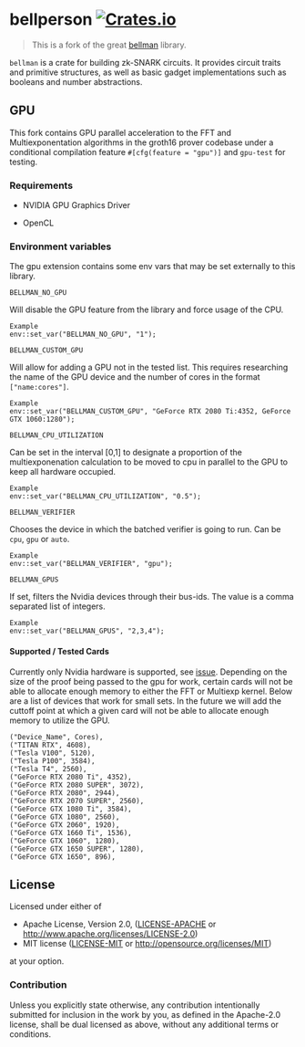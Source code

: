 # bellperson [![Crates.io](https://img.shields.io/crates/v/bellperson.svg)](https://crates.io/crates/bellperson)

> This is a fork of the great [bellman](https://github.com/zkcrypto/bellman) library.

`bellman` is a crate for building zk-SNARK circuits. It provides circuit traits
and primitive structures, as well as basic gadget implementations such as
booleans and number abstractions.

## GPU

This fork contains GPU parallel acceleration to the FFT and Multiexponentation algorithms in the groth16 prover codebase under a conditional compilation feature `#[cfg(feature = "gpu")]` and `gpu-test` for testing.

### Requirements
- NVIDIA GPU Graphics Driver

- OpenCL

### Environment variables

The gpu extension contains some env vars that may be set externally to this library.

`BELLMAN_NO_GPU`

Will disable the GPU feature from the library and force usage of the CPU.
```
Example
env::set_var("BELLMAN_NO_GPU", "1");
```

`BELLMAN_CUSTOM_GPU`

Will allow for adding a GPU not in the tested list. This requires researching the name of the GPU device and the number of cores in the format `["name:cores"]`.
```
Example
env::set_var("BELLMAN_CUSTOM_GPU", "GeForce RTX 2080 Ti:4352, GeForce GTX 1060:1280");
```

`BELLMAN_CPU_UTILIZATION`

Can be set in the interval [0,1] to designate a proportion of the multiexponenation calculation to be moved to cpu in parallel to the GPU to keep all hardware occupied.

```
Example
env::set_var("BELLMAN_CPU_UTILIZATION", "0.5");
```

`BELLMAN_VERIFIER`

Chooses the device in which the batched verifier is going to run. Can be `cpu`, `gpu` or `auto`.

```
Example
env::set_var("BELLMAN_VERIFIER", "gpu");
```

`BELLMAN_GPUS`

If set, filters the Nvidia devices through their bus-ids. The value is a comma separated list of integers.

```
Example
env::set_var("BELLMAN_GPUS", "2,3,4");
```

#### Supported / Tested Cards

Currently only Nvidia hardware is supported, see [issue](https://github.com/finalitylabs/bellman/issues/3). Depending on the size of the proof being passed to the gpu for work, certain cards will not be able to allocate enough memory to either the FFT or Multiexp kernel. Below are a list of devices that work for small sets. In the future we will add the cuttoff point at which a given card will not be able to allocate enough memory to utilize the GPU.

```
("Device_Name", Cores),
("TITAN RTX", 4608),
("Tesla V100", 5120),
("Tesla P100", 3584),
("Tesla T4", 2560),
("GeForce RTX 2080 Ti", 4352),
("GeForce RTX 2080 SUPER", 3072),
("GeForce RTX 2080", 2944),
("GeForce RTX 2070 SUPER", 2560),
("GeForce GTX 1080 Ti", 3584),
("GeForce GTX 1080", 2560),
("GeForce GTX 2060", 1920),
("GeForce GTX 1660 Ti", 1536),
("GeForce GTX 1060", 1280),
("GeForce GTX 1650 SUPER", 1280),
("GeForce GTX 1650", 896),
```

## License

Licensed under either of

 * Apache License, Version 2.0, ([LICENSE-APACHE](LICENSE-APACHE) or
   http://www.apache.org/licenses/LICENSE-2.0)
 * MIT license ([LICENSE-MIT](LICENSE-MIT) or http://opensource.org/licenses/MIT)

at your option.

### Contribution

Unless you explicitly state otherwise, any contribution intentionally
submitted for inclusion in the work by you, as defined in the Apache-2.0
license, shall be dual licensed as above, without any additional terms or
conditions.
